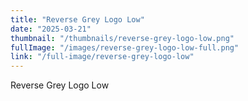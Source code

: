 ```yaml
---
title: "Reverse Grey Logo Low"
date: "2025-03-21"
thumbnail: "/thumbnails/reverse-grey-logo-low.png"
fullImage: "/images/reverse-grey-logo-low-full.png"
link: "/full-image/reverse-grey-logo-low"
---
```

Reverse Grey Logo Low